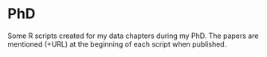 # PhD
Some R scripts created for my data chapters during my PhD. The papers are mentioned (+URL) at the beginning of each script when published.



